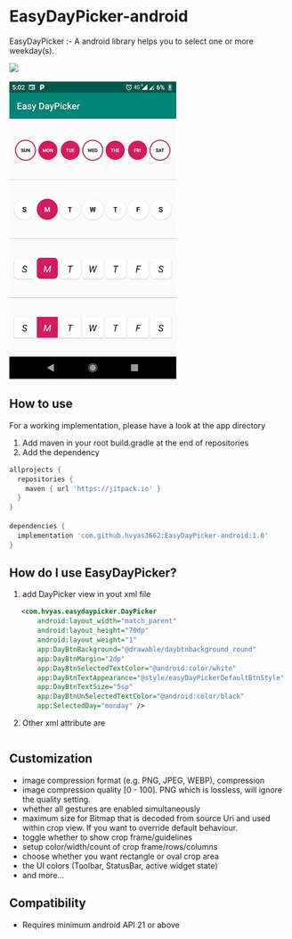 # EasyDayPicker-android

EasyDayPicker :- A android library helps you to select one or more weekday(s). 

[![](https://jitpack.io/v/hvyas3662/EasyDayPicker-android.svg)](https://jitpack.io/#hvyas3662/EasyDayPicker-android)

<img src="ss.jpg" width="300" height="533">


## How to use

 For a working implementation, please have a look at the app directory
 1. Add maven in your root build.gradle at the end of repositories
 2. Add the dependency
```gradle
allprojects {
  repositories {
    maven { url 'https://jitpack.io' }
  }
}

dependencies {
  implementation 'com.github.hvyas3662:EasyDayPicker-android:1.0'
}
```

## How do I use EasyDayPicker?

 1. add DayPicker view in yout xml file  
 
 ```xml
    <com.hvyas.easydaypicker.DayPicker
        android:layout_width="match_parent"
        android:layout_height="70dp"
        android:layout_weight="1"
        app:DayBtnBackground="@drawable/daybtnbackground_round"
        app:DayBtnMargin="2dp"
        app:DayBtnSelectedTextColor="@android:color/white"
        app:DayBtnTextAppearance="@style/easyDayPickerDefaultBtnStyle"
        app:DayBtnTextSize="5sp"
        app:DayBtnUnSelectedTextColor="@android:color/black"
        app:SelectedDay="monday" />
 ```
 
 2. Other xml attribute are
 
  ```xml
  ```
 

## Customization

   * image compression format (e.g. PNG, JPEG, WEBP), compression
   * image compression quality [0 - 100]. PNG which is lossless, will ignore the quality setting.
   * whether all gestures are enabled simultaneously
   * maximum size for Bitmap that is decoded from source Uri and used within crop view. If you want to override default behaviour.
   * toggle whether to show crop frame/guidelines
   * setup color/width/count of crop frame/rows/columns
   * choose whether you want rectangle or oval crop area
   * the UI colors (Toolbar, StatusBar, active widget state)
   * and more...

## Compatibility
  
  * Requires minimum android API 21 or above
